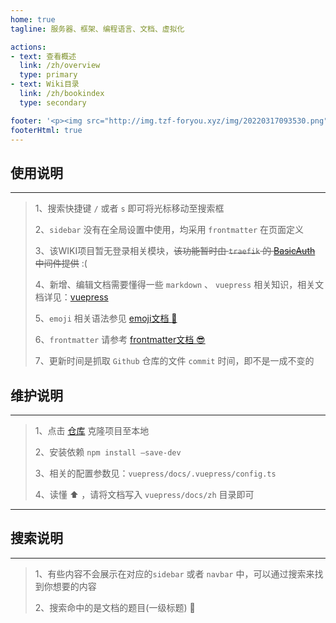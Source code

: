 ```yaml
---
home: true
tagline: 服务器、框架、编程语言、文档、虚拟化

actions:
- text: 查看概述
  link: /zh/overview
  type: primary
- text: Wiki目录
  link: /zh/bookindex
  type: secondary

footer: '<p><img src="http://img.tzf-foryou.xyz/img/20220317093530.png"> <a class="banquan" style="color:#000;" href="https://beian.miit.gov.cn/#/Integrated/recordQuery" target="_blank">粤ICP备17101923号</a></p><hr /> MIT Licensed | Copyright © 2023-present Powered by Vuepress'
footerHtml: true
---
```


## 使用说明

---

> 1、搜索快捷键 `/` 或者 `s` 即可将光标移动至搜索框
>
> 2、`sidebar` 没有在全局设置中使用，均采用 `frontmatter` 在页面定义
>
> 3、该WIKI项目暂无登录相关模块，~~该功能暂时由 `traefik` 的 [BasicAuth](https://doc.traefik.io/traefik/middlewares/http/basicauth/) 中间件提供~~ :(
>
> 4、新增、编辑文档需要懂得一些 `markdown` 、 `vuepress` 相关知识，相关文档详见：[vuepress](https://v2.vuepress.vuejs.org/zh/)
>
> 5、`emoji` 相关语法参见 [emoji文档 :rocket:](https://github.com/ikatyang/emoji-cheat-sheet)
>
> 6、`frontmatter` 请参考 [frontmatter文档 :sunglasses:](https://vuepress2.netlify.app/zh/reference/default-theme/frontmatter.html#%E6%89%80%E6%9C%89%E9%A1%B5%E9%9D%A2)
>
> 7、更新时间是抓取 `Github` 仓库的文件 `commit` 时间，即不是一成不变的

## 维护说明

---

> 1、点击 [仓库](https://github.com/JerryTZF/wiki) 克隆项目至本地
>
> 2、安装依赖 `npm install –save-dev`
>
> 3、相关的配置参数见：`vuepress/docs/.vuepress/config.ts`
>
> 4、读懂 :arrow_up: ，请将文档写入 `vuepress/docs/zh` 目录即可

---

## 搜索说明

---

> 1、有些内容不会展示在对应的`sidebar` 或者 `navbar` 中，可以通过搜索来找到你想要的内容
>
> 2、搜索命中的是文档的题目(一级标题) :dart: